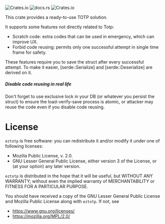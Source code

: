 ![Crates.io](https://img.shields.io/crates/v/eztotp)
![docs.rs](https://img.shields.io/docsrs/eztotp)
![Crates.io](https://img.shields.io/crates/l/eztotp)

This crate provides a ready-to-use TOTP solution.

It supports some features not directly related to Totp:

- Scratch code: extra codes that can be used in emergency, which can improve UX.
- Forbid code reusing: permits only one successful attempt in single time frame for
  safety.

These features require you to save the struct after every successful attempt. To
make it easier, [serde::Serialize] and [serde::Deserialize] are derived on it.

##### Disable code reusing in real life

Don't forget to use exclusive lock in your DB (or whatever you persist the struct) to
ensure the load-verify-save process is atomic, or attacker may reuse the code even
if you disable code reusing.

# License

`eztotp` is free software: you can redistribute it and/or modify it under
one of following licenses:

- Mozilla Public License, v. 2.0.
- GNU Lesser General Public License, either version 3 of the License, or (at
  your option) any later version.

`eztotp` is distributed in the hope that it will be useful, but WITHOUT
ANY WARRANTY; without even the implied warranty of MERCHANTABILITY or FITNESS
FOR A PARTICULAR PURPOSE.

You should have received a copy of the GNU Lesser General Public License and
Mozilla Public License along with `eztotp`. If not, see

- https://www.gnu.org/licenses/
- https://mozilla.org/MPL/2.0/

